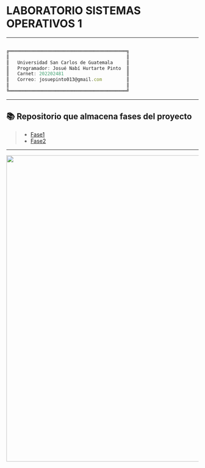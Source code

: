 # LABORATORIO SISTEMAS OPERATIVOS 1

---
 
```js

╔═══════════════════════════════════════════╗
║                                           ║
║   Universidad San Carlos de Guatemala     ║
║   Programador: Josué Nabí Hurtarte Pinto  ║
║   Carnet: 202202481                       ║
║   Correo: josuepinto013@gmail.com         ║
║                                           ║
╚═══════════════════════════════════════════╝

```

---

## 📚 Repositorio que almacena fases del proyecto

> - [Fase1](Proyecto1_Fase1/)
> - [Fase2](Proyecto1_Fase2/)

---

<p align="center">
  <a href="#"><img src="https://media1.tenor.com/m/fWKZ6aYM9eEAAAAC/gundam-gundam-the-witch-from-mercury.gif" width="800px"/></a>
</p>